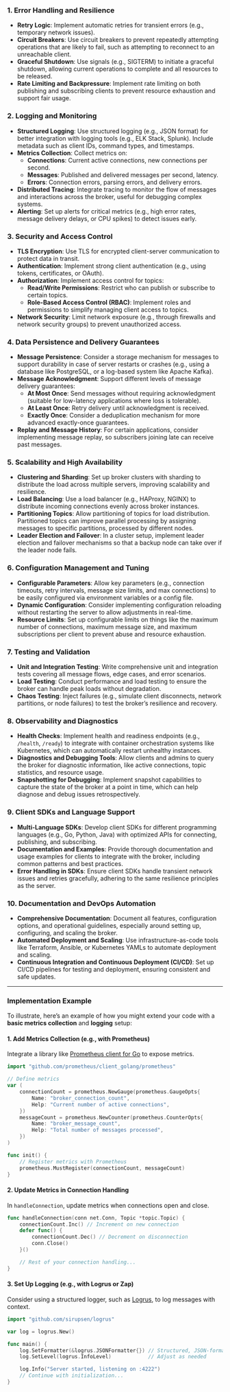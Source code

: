 ### 1. **Error Handling and Resilience**

- **Retry Logic**: Implement automatic retries for transient errors (e.g., temporary network issues).
- **Circuit Breakers**: Use circuit breakers to prevent repeatedly attempting operations that are likely to fail, such as attempting to reconnect to an unreachable client.
- **Graceful Shutdown**: Use signals (e.g., SIGTERM) to initiate a graceful shutdown, allowing current operations to complete and all resources to be released.
- **Rate Limiting and Backpressure**: Implement rate limiting on both publishing and subscribing clients to prevent resource exhaustion and support fair usage.

### 2. **Logging and Monitoring**

- **Structured Logging**: Use structured logging (e.g., JSON format) for better integration with logging tools (e.g., ELK Stack, Splunk). Include metadata such as client IDs, command types, and timestamps.
- **Metrics Collection**: Collect metrics on:
  - **Connections**: Current active connections, new connections per second.
  - **Messages**: Published and delivered messages per second, latency.
  - **Errors**: Connection errors, parsing errors, and delivery errors.
- **Distributed Tracing**: Integrate tracing to monitor the flow of messages and interactions across the broker, useful for debugging complex systems.
- **Alerting**: Set up alerts for critical metrics (e.g., high error rates, message delivery delays, or CPU spikes) to detect issues early.

### 3. **Security and Access Control**

- **TLS Encryption**: Use TLS for encrypted client-server communication to protect data in transit.
- **Authentication**: Implement strong client authentication (e.g., using tokens, certificates, or OAuth).
- **Authorization**: Implement access control for topics:
  - **Read/Write Permissions**: Restrict who can publish or subscribe to certain topics.
  - **Role-Based Access Control (RBAC)**: Implement roles and permissions to simplify managing client access to topics.
- **Network Security**: Limit network exposure (e.g., through firewalls and network security groups) to prevent unauthorized access.

### 4. **Data Persistence and Delivery Guarantees**

- **Message Persistence**: Consider a storage mechanism for messages to support durability in case of server restarts or crashes (e.g., using a database like PostgreSQL, or a log-based system like Apache Kafka).
- **Message Acknowledgment**: Support different levels of message delivery guarantees:
  - **At Most Once**: Send messages without requiring acknowledgment (suitable for low-latency applications where loss is tolerable).
  - **At Least Once**: Retry delivery until acknowledgment is received.
  - **Exactly Once**: Consider a deduplication mechanism for more advanced exactly-once guarantees.
- **Replay and Message History**: For certain applications, consider implementing message replay, so subscribers joining late can receive past messages.

### 5. **Scalability and High Availability**

- **Clustering and Sharding**: Set up broker clusters with sharding to distribute the load across multiple servers, improving scalability and resilience.
- **Load Balancing**: Use a load balancer (e.g., HAProxy, NGINX) to distribute incoming connections evenly across broker instances.
- **Partitioning Topics**: Allow partitioning of topics for load distribution. Partitioned topics can improve parallel processing by assigning messages to specific partitions, processed by different nodes.
- **Leader Election and Failover**: In a cluster setup, implement leader election and failover mechanisms so that a backup node can take over if the leader node fails.

### 6. **Configuration Management and Tuning**

- **Configurable Parameters**: Allow key parameters (e.g., connection timeouts, retry intervals, message size limits, and max connections) to be easily configured via environment variables or a config file.
- **Dynamic Configuration**: Consider implementing configuration reloading without restarting the server to allow adjustments in real-time.
- **Resource Limits**: Set up configurable limits on things like the maximum number of connections, maximum message size, and maximum subscriptions per client to prevent abuse and resource exhaustion.

### 7. **Testing and Validation**

- **Unit and Integration Testing**: Write comprehensive unit and integration tests covering all message flows, edge cases, and error scenarios.
- **Load Testing**: Conduct performance and load testing to ensure the broker can handle peak loads without degradation.
- **Chaos Testing**: Inject failures (e.g., simulate client disconnects, network partitions, or node failures) to test the broker’s resilience and recovery.

### 8. **Observability and Diagnostics**

- **Health Checks**: Implement health and readiness endpoints (e.g., `/health`, `/ready`) to integrate with container orchestration systems like Kubernetes, which can automatically restart unhealthy instances.
- **Diagnostics and Debugging Tools**: Allow clients and admins to query the broker for diagnostic information, like active connections, topic statistics, and resource usage.
- **Snapshotting for Debugging**: Implement snapshot capabilities to capture the state of the broker at a point in time, which can help diagnose and debug issues retrospectively.

### 9. **Client SDKs and Language Support**

- **Multi-Language SDKs**: Develop client SDKs for different programming languages (e.g., Go, Python, Java) with optimized APIs for connecting, publishing, and subscribing.
- **Documentation and Examples**: Provide thorough documentation and usage examples for clients to integrate with the broker, including common patterns and best practices.
- **Error Handling in SDKs**: Ensure client SDKs handle transient network issues and retries gracefully, adhering to the same resilience principles as the server.

### 10. **Documentation and DevOps Automation**

- **Comprehensive Documentation**: Document all features, configuration options, and operational guidelines, especially around setting up, configuring, and scaling the broker.
- **Automated Deployment and Scaling**: Use infrastructure-as-code tools like Terraform, Ansible, or Kubernetes YAMLs to automate deployment and scaling.
- **Continuous Integration and Continuous Deployment (CI/CD)**: Set up CI/CD pipelines for testing and deployment, ensuring consistent and safe updates.

---

### Implementation Example

To illustrate, here’s an example of how you might extend your code with a **basic metrics collection** and **logging** setup:

#### 1. Add Metrics Collection (e.g., with Prometheus)

Integrate a library like [Prometheus client for Go](https://github.com/prometheus/client_golang) to expose metrics.

```go
import "github.com/prometheus/client_golang/prometheus"

// Define metrics
var (
    connectionCount = prometheus.NewGauge(prometheus.GaugeOpts{
        Name: "broker_connection_count",
        Help: "Current number of active connections",
    })
    messageCount = prometheus.NewCounter(prometheus.CounterOpts{
        Name: "broker_message_count",
        Help: "Total number of messages processed",
    })
)

func init() {
    // Register metrics with Prometheus
    prometheus.MustRegister(connectionCount, messageCount)
}
```

#### 2. Update Metrics in Connection Handling

In `handleConnection`, update metrics when connections open and close.

```go
func handleConnection(conn net.Conn, Topic *topic.Topic) {
    connectionCount.Inc() // Increment on new connection
    defer func() {
        connectionCount.Dec() // Decrement on disconnection
        conn.Close()
    }()

    // Rest of your connection handling...
}
```

#### 3. Set Up Logging (e.g., with Logrus or Zap)

Consider using a structured logger, such as [Logrus](https://github.com/sirupsen/logrus), to log messages with context.

```go
import "github.com/sirupsen/logrus"

var log = logrus.New()

func main() {
    log.SetFormatter(&logrus.JSONFormatter{}) // Structured, JSON-formatted logs
    log.SetLevel(logrus.InfoLevel)            // Adjust as needed

    log.Info("Server started, listening on :4222")
    // Continue with initialization...
}
```
